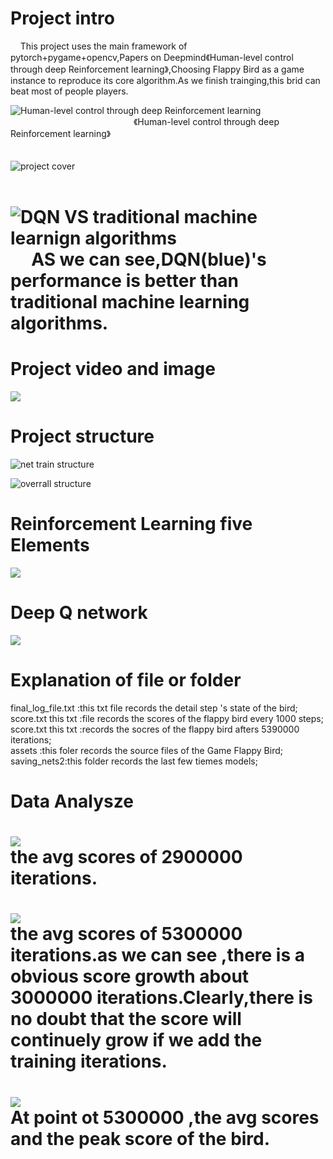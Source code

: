# Project intro

&nbsp;&nbsp;&nbsp;&nbsp;This project uses the main framework of pytorch+pygame+opencv,Papers on Deepmind《Human-level control through deep Reinforcement learning》,Choosing Flappy Bird as a game instance to reproduce its core algorithm.As we finish trainging,this brid can beat most of people players.

![Human-level control through deep Reinforcement learning](https://github.com/superzhaoyang/img_storage/blob/master/FlappyBird/%E6%89%B9%E6%B3%A8%202020-05-13%20194059.png)
 &nbsp;&nbsp;&nbsp;&nbsp;&nbsp;&nbsp;&nbsp;&nbsp;&nbsp;&nbsp;&nbsp;&nbsp;&nbsp;&nbsp;&nbsp;&nbsp;&nbsp;&nbsp;&nbsp;&nbsp;&nbsp;&nbsp;&nbsp;&nbsp;&nbsp;&nbsp;&nbsp;&nbsp;&nbsp;&nbsp;&nbsp;&nbsp;&nbsp;&nbsp;&nbsp;&nbsp;&nbsp;&nbsp;&nbsp;&nbsp;&nbsp;&nbsp;&nbsp;&nbsp;&nbsp;&nbsp;&nbsp;&nbsp;&nbsp;&nbsp;《Human-level control through deep Reinforcement learning》
<br> <br> <br>
 ![project cover](https://github.com/superzhaoyang/img_storage/blob/master/FlappyBird/%E5%B1%8F%E5%B9%95%E6%88%AA%E5%9B%BE%202020-11-01%20221144.png)
 <br> <br> 

![DQN VS traditional machine learnign algorithms](https://github.com/superzhaoyang/img_storage/blob/master/FlappyBird/QQ%E5%9B%BE%E7%89%8720200421145125.png)
&nbsp;&nbsp;&nbsp;&nbsp;&nbsp;AS we can see,DQN(blue)'s performance is better than traditional machine learning algorithms.
=======

# Project video and image

![](https://github.com/superzhaoyang/img_storage/blob/master/FlappyBird/YMzFFf.png)

# Project structure

![net train structure](https://github.com/superzhaoyang/img_storage/blob/master/FlappyBird/%E6%89%B9%E6%B3%A8%202020-04-19%20122736.png)

![overrall structure](https://github.com/superzhaoyang/img_storage/blob/master/FlappyBird/%E6%89%B9%E6%B3%A8%202020-04-19%20122746.png)

# Reinforcement Learning five Elements

![](https://github.com/superzhaoyang/img_storage/blob/master/FlappyBird/%E6%89%B9%E6%B3%A8%202020-05-12%20222447.png)

# Deep Q network

![](https://github.com/superzhaoyang/img_storage/blob/master/FlappyBird/new2.png)

# Explanation of file or folder
final_log_file.txt :this txt file records the detail step 's state of the bird;  
score.txt this txt :file records the scores of the flappy bird every 1000 steps;  
score.txt this txt :records the socres of the flappy bird afters 5390000 iterations;  
assets :this foler records the source files of the Game Flappy Bird;  
saving_nets2:this folder records the last few tiemes models;  
# Data Analysze
![](https://github.com/superzhaoyang/img_storage/blob/master/FlappyBird/290000%20steps.png)  
the avg scores of 2900000 iterations.  
==
![](https://github.com/superzhaoyang/img_storage/blob/master/FlappyBird/5300000.png)  
the avg scores of 5300000 iterations.as we can see ,there is a obvious score growth about 3000000 iterations.Clearly,there is no doubt that the score will continuely grow if we add the training iterations. 
==
![](https://github.com/superzhaoyang/img_storage/blob/master/FlappyBird/avg%20score.png)    
At point ot 5300000 ,the avg scores and the peak score of the bird.  
==

